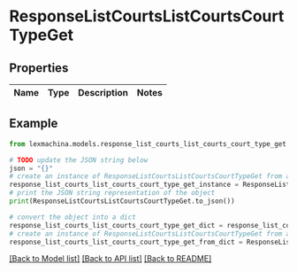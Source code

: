 # ResponseListCourtsListCourtsCourtTypeGet


## Properties

Name | Type | Description | Notes
------------ | ------------- | ------------- | -------------

## Example

```python
from lexmachina.models.response_list_courts_list_courts_court_type_get import ResponseListCourtsListCourtsCourtTypeGet

# TODO update the JSON string below
json = "{}"
# create an instance of ResponseListCourtsListCourtsCourtTypeGet from a JSON string
response_list_courts_list_courts_court_type_get_instance = ResponseListCourtsListCourtsCourtTypeGet.from_json(json)
# print the JSON string representation of the object
print(ResponseListCourtsListCourtsCourtTypeGet.to_json())

# convert the object into a dict
response_list_courts_list_courts_court_type_get_dict = response_list_courts_list_courts_court_type_get_instance.to_dict()
# create an instance of ResponseListCourtsListCourtsCourtTypeGet from a dict
response_list_courts_list_courts_court_type_get_from_dict = ResponseListCourtsListCourtsCourtTypeGet.from_dict(response_list_courts_list_courts_court_type_get_dict)
```
[[Back to Model list]](../README.md#documentation-for-models) [[Back to API list]](../README.md#documentation-for-api-endpoints) [[Back to README]](../README.md)


